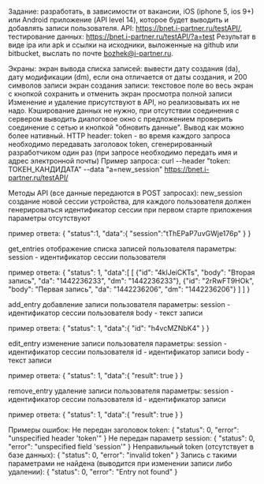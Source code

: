 Задание: разработать, в зависимости от вакансии, iOS (iphone 5, ios 9+) или Android приложение (API level 14), которое будет выводить и добавлять записи пользователя.
API: https://bnet.i-partner.ru/testAPI/, тестирование данных: https://bnet.i-partner.ru/testAPI/?a=test
Результат в виде ipa или apk и ссылки на исходники, выложенные на github или bitbucket, выслать по почте bozhek@i-partner.ru.

Экраны:
экран вывода списка записей: вывести дату создания (da), дату модификации (dm), если она отличается от даты создания, и 200 символов записи
экран создания записи: текстовое поле во весь экран с кнопкой сохранить и отменить
экран просмотра полной записи
Изменение и удаление присутствуют в API, но реализовывать их не надо.
Кэширование данных не нужно, при отсутствии соединения с сервером выводить диалоговое окно с предложением проверить соединение с сетью и кнопкой "обновить данные".
Вывод как можно более нативный.
HTTP header:
token - во время каждого запроса необходимо передавать заголовок token, сгенерированный разработчиком один раз (при запросе необходимо передать имя и адрес электронной почты)
Пример запроса:
curl --header "token: ТОКЕН_КАНДИДАТА" --data "a=new_session" https://bnet.i-partner.ru/testAPI/

Методы API (все данные передаются в POST запросах):
new_session
создание новой сессии устройства, для каждого пользователя должен генерироваться идентификатор сессии при первом старте приложения
параметры отсутствуют

пример ответа:
{
	"status":1,
	"data":{
		"session":"tThEPaP7uvGWje176p"
		}
}
			
get_entries
отображение списка записей пользователя
параметры:
session - идентификатор сессии пользователя

пример ответа:
{
"status": 1,
	"data":[
	[
		{"id": "4klJeiCKTs", "body": "Вторая запись", "da": "1442236233", "dm": "1442236233"},
		{"id": "2rRwFT9HOk", "body": "Первая запись", "da": "1442236206", "dm": "1442236206"}
	]
	]
}
			
add_entry
добавление записи пользователя
параметры:
session - идентификатор сессии пользователя
body - текст записи

пример ответа:
{
	"status": 1,
	"data":{
		"id": "h4vcMZNbK4"
	}
}
			
edit_entry
изменение записи пользователя
параметры:
session - идентификатор сессии пользователя
id - идентификатор записи
body - текст записи

пример ответа:
{
	"status": 1,
	"data":{
		"result": true
	}
}
			
remove_entry
удаление записи пользователя
параметры:
session - идентификатор сессии пользователя
id - идентификатор записи

пример ответа:
{
	"status": 1,
	"data":{
		"result": true
	}
}
			
Примеры ошибок:
Не передан заголовок token:
{
	"status": 0,
	"error": "unspecified header 'token'"
}
Не передан параметр session:
{
	"status": 0,
	"error": "unspecified field 'session'"
}
Неправильный token (отсутствует в базе данных):
{
	"status": 0,
	"error": "invalid token"
}
Запись с такими параметрами не найдена (выводится при изменении записи либо удалении):
{
	"status": 0,
	"error": "Entry not found"
}
